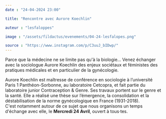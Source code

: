 ```yaml
---
date : "24-04-2024 23:00"

title: "Rencontre avec Aurore Koechlin"

auteur : "lesfaloppes"

image : "/assets/fildactus/evenements/04-24-lesfalopes.png"

source : "https://www.instagram.com/p/C3uuJ_bIDwp/"
---
```


Parce que la médecine ne se limite pas qu'à la biologie... Venez échanger avec la sociologue Aurore Koechlin des enjeux sociétaux et féministes des pratiques médicales et en particulier de la gynécologie.

Aurore Koechlin est maîtresse de conférence en sociologie à l’université Paris 1 Panthéon-Sorbonne, au laboratoire Cetcopra, et fait partie du laboratoire junior Contraception & Genre. Ses travaux portent sur le genre et la santé. Elle a réalisé une thèse sur l’émergence, la consolidation et la déstabilisation de la norme gynécologique en France (1931-2018).  
C'est notamment autour de ce sujet que nous organisons un temps d'échange avec elle, le __Mercredi 24 Avril__, ouvert à tous·tes.